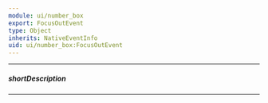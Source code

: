 ```yaml
---
module: ui/number_box
export: FocusOutEvent
type: Object
inherits: NativeEventInfo
uid: ui/number_box:FocusOutEvent
---
```

---
##### shortDescription
<!-- Description goes here -->

---
<!-- Description goes here -->